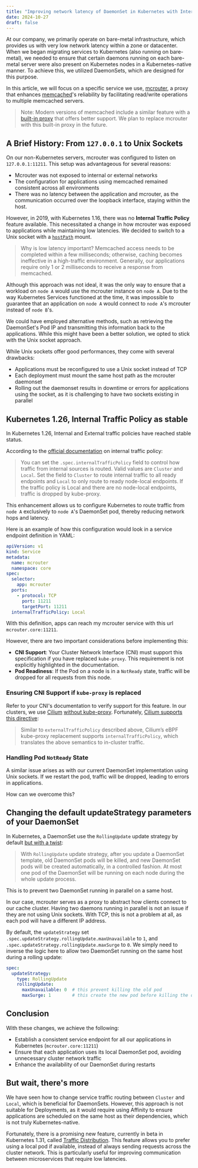 ```yaml
---
title: "Improving network latency of DaemonSet in Kubernetes with Internal Traffic Policy"
date: 2024-10-27
draft: false
---
```


At our company, we primarily operate on bare-metal infrastructure, which provides us with very low network
latency within a zone or datacenter. When we began migrating services to Kubernetes (also running on bare-metal),
we needed to ensure that certain daemons running on each bare-metal server were also present on Kubernetes nodes
in a Kubernetes-native manner. To achieve this, we utilized DaemonSets, which are designed for this purpose.

In this article, we will focus on a specific service we use, [mcrouter](https://github.com/facebook/mcrouter),
a proxy that enhances [memcached](https://memcached.org/)'s reliability by facilitating read/write operations to
multiple memcached servers.

> Note: Modern versions of memcached include a similar feature with a
> [built-in proxy](https://docs.memcached.org/features/proxy/) that offers better support. We plan to
> replace mcrouter with this built-in proxy in the future.

## A Brief History: From `127.0.0.1` to Unix Sockets

On our non-Kubernetes servers, mcrouter was configured to listen on `127.0.0.1:11211`. This setup was
advantageous for several reasons:
- Mcrouter was not exposed to internal or external networks
- The configuration for applications using memcached remained consistent across all environments
- There was no latency between the application and mcrouter, as the communication occurred over the
  loopback interface, staying within the host.

However, in 2019, with Kubernetes 1.16, there was no **Internal Traffic Policy** feature available. This
necessitated a change in how mcrouter was exposed to applications while maintaining low latencies. We decided
to switch to a Unix socket with a [`hostPath`](https://kubernetes.io/docs/concepts/storage/volumes/#hostpath) mount.

> Why is low latency important? Memcached access needs to be completed within a few milliseconds; otherwise,
> caching becomes ineffective in a high-traffic environment. Generally, our applications require only 1 or 2
> milliseconds to receive a response from memcached.

Although this approach was not ideal, it was the only way to ensure that a workload on `node A` would use the
mcrouter instance on `node A`. Due to the way Kubernetes Services functioned at the time, it was impossible to
guarantee that an application on `node A` would connect to `node A`'s mcrouter instead of `node B`'s.

We could have employed alternative methods, such as retrieving the DaemonSet's Pod IP and transmitting this
information back to the applications. While this might have been a better solution, we opted to stick with
the Unix socket approach.

While Unix sockets offer good performances, they come with several drawbacks:
- Applications must be reconfigured to use a Unix socket instead of TCP
- Each deployment must mount the same host path as the mcrouter daemonset
- Rolling out the daemonset results in downtime or errors for applications using the socket, as it is challenging to have two sockets existing in parallel

## Kubernetes 1.26, Internal Traffic Policy as stable

In Kubernetes 1.26, Internal and External traffic policies have reached stable status.

According to the [official documentation](https://kubernetes.io/docs/reference/networking/virtual-ips/#traffic-policies) on internal traffic policy:

> You can set the `.spec.internalTrafficPolicy` field to control how traffic from internal sources is routed.
> Valid values are `Cluster` and `Local`. Set the field to `Cluster` to route internal traffic to all ready
> endpoints and `Local` to only route to ready node-local endpoints. If the traffic policy is Local and there
> are no node-local endpoints, traffic is dropped by kube-proxy.

This enhancement allows us to configure Kubernetes to route traffic from `node A` exclusively to
`node A`'s DaemonSet pod, thereby reducing network hops and latency.

Here is an example of how this configuration would look in a service endpoint definition in YAML:
```yaml
apiVersion: v1
kind: Service
metadata:
  name: mcrouter
  namespace: core
spec:
  selector:
    app: mcrouter
  ports:
    - protocol: TCP
      port: 11211
      targetPort: 11211
  internalTrafficPolicy: Local
```

With this definition, apps can reach my mcrouter service with this url `mcrouter.core:11211`.

However, there are two important considerations before implementing this:
- **CNI Support**: Your Cluster Network Interface (CNI) must support this specification if you have replaced
  `kube-proxy`. This requirement is not explicitly highlighted in the documentation.
- **Pod Readiness**: If the Pod on a node is in a `NotReady` state, traffic will be dropped for all requests
  from this node.

### Ensuring CNI Support if `kube-proxy` is replaced

Refer to your CNI's documentation to verify support for this feature. In our clusters, we use [Cilium](https://cilium.io/) [without kube-proxy](https://docs.cilium.io/en/stable/network/kubernetes/kubeproxy-free/#kubernetes-without-kube-proxy).
Fortunately, [Cilium supports this directive](https://docs.cilium.io/en/stable/network/kubernetes/kubeproxy-free/#internal-traffic-policy):
> Similar to `externalTrafficPolicy` described above, Cilium’s eBPF kube-proxy replacement supports `internalTrafficPolicy`, which translates the above semantics to in-cluster traffic.

### Handling Pod `NotReady` State

A similar issue arises as with our current DaemonSet implementation using Unix sockets. If we restart the pod,
traffic will be dropped, leading to errors in applications.

How can we overcome this?

## Changing the default updateStrategy parameters of your DaemonSet

In Kubernetes, a DaemonSet use the `RollingUpdate` update strategy by default [but with a twist](https://kubernetes.io/docs/tasks/manage-daemon/update-daemon-set/#daemonset-update-strategy):
> With `RollingUpdate` update strategy, after you update a DaemonSet template, old DaemonSet pods will be killed,
> and new DaemonSet pods will be created automatically, in a controlled fashion. At most one pod of the DaemonSet
> will be running on each node during the whole update process.

This is to prevent two DaemonSet running in parallel on a same host.

In our case, mcrouter serves as a proxy to abstract how clients connect to our cache cluster. Having two daemons running in parallel is not an issue if they are not using Unix sockets. With TCP, this is not a problem at all, as each pod will have a different IP address.

By default, the `updateStrategy` set `.spec.updateStrategy.rollingUpdate.maxUnavailable` to `1`, and `.spec.updateStrategy.rollingUpdate.maxSurge` to `0`. We simply need to inverse the logic here to allow two DaemonSet running on the same host during a rolling update:

```yaml
spec:
  updateStrategy:
    type: RollingUpdate
    rollingUpdate:
      maxUnavailable: 0  # this prevent killing the old pod
      maxSurge: 1        # this create the new pod before killing the old one
```

## Conclusion

With these changes, we achieve the following:
- Establish a consistent service endpoint for all our applications in Kubernetes (`mcrouter.core:11211`)
- Ensure that each application uses its local DaemonSet pod, avoiding unnecessary cluster network traffic
- Enhance the availability of our DaemonSet during restarts

## But wait, there's more

We have seen how to change service traffic routing between `Cluster` and `Local`, which is beneficial for DaemonSets. However, this approach is not suitable for Deployments, as it would require using Affinity to ensure applications are scheduled on the same host as their dependencies, which is not truly Kubernetes-native.

Fortunately, there is a promising new feature, currently in beta in Kubernetes 1.31, called [Traffic Distribution](https://kubernetes.io/docs/reference/networking/virtual-ips/#traffic-distribution). This feature allows you to prefer using a local pod if available, instead of always sending requests across the cluster network. This is particularly useful for improving communication between microservices that require low latencies.